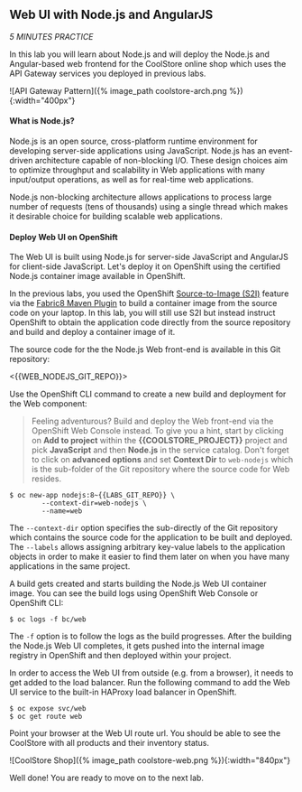 ## Web UI with Node.js and AngularJS 

*5 MINUTES PRACTICE*

In this lab you will learn about Node.js and will deploy the Node.js and Angular-based 
web frontend for the CoolStore online shop which uses the API Gateway services you deployed 
in previous labs. 

![API Gateway Pattern]({% image_path coolstore-arch.png %}){:width="400px"}

#### What is Node.js?

Node.js is an open source, cross-platform runtime environment for developing server-side 
applications using JavaScript. Node.js has an event-driven architecture capable of 
non-blocking I/O. These design choices aim to optimize throughput and scalability in 
Web applications with many input/output operations, as well as for real-time web applications.

Node.js non-blocking architecture allows applications to process large number of 
requests (tens of thousands) using a single thread which makes it desirable choice for building 
scalable web applications.

#### Deploy Web UI on OpenShift

The Web UI is built using Node.js for server-side JavaScript and AngularJS for client-side 
JavaScript. Let's deploy it on OpenShift using the certified Node.js container image available 
in OpenShift. 

In the previous labs, you used the OpenShift 
[Source-to-Image (S2I)]({{OPENSHIFT_DOCS_BASE}}/architecture/core_concepts/builds_and_image_streams.html#source-build) 
feature via the [Fabric8 Maven Plugin](https://maven.fabric8.io) to build a container image from the 
source code on your laptop. In this lab, you will still use S2I but instead instruct OpenShift 
to obtain the application code directly from the source repository and build and deploy a 
container image of it.

The source code for the the Node.js Web front-end is available in this Git repository: 

<{{WEB_NODEJS_GIT_REPO}}>

Use the OpenShift CLI command to create a new build and deployment for the Web component:

> Feeling adventurous? Build and deploy the Web front-end via the OpenShift Web Console 
> instead. To give you a hint, start by clicking on **Add to project** within the 
> **{{COOLSTORE_PROJECT}}** project and pick **JavaScript** and then **Node.js** in the service 
> catalog. Don't forget to click on **advanced options** and set **Context Dir** to `web-nodejs` 
> which is the sub-folder of the Git repository where the source code for Web resides.

~~~shell
$ oc new-app nodejs:8~{{LABS_GIT_REPO}} \
        --context-dir=web-nodejs \
        --name=web 
~~~

The `--context-dir` option specifies the sub-directly of the Git repository which contains 
the source code for the application to be built and deployed. The `--labels` allows 
assigning arbitrary key-value labels to the application objects in order to make it easier to 
find them later on when you have many applications in the same project.

A build gets created and starts building the Node.js Web UI container image. You can see the build 
logs using OpenShift Web Console or OpenShift CLI:

~~~shell
$ oc logs -f bc/web
~~~

The `-f` option is to follow the logs as the build progresses. After the building the Node.js Web UI 
completes, it gets pushed into the internal image registry in OpenShift and then deployed within 
your project.

In order to access the Web UI from outside (e.g. from a browser), it needs to get added to the load 
balancer. Run the following command to add the Web UI service to the built-in HAProxy load balancer 
in OpenShift.

~~~shell
$ oc expose svc/web
$ oc get route web
~~~

Point your browser at the Web UI route url. You should be able to see the CoolStore with all 
products and their inventory status.

![CoolStore Shop]({% image_path coolstore-web.png %}){:width="840px"}

Well done! You are ready to move on to the next lab.
